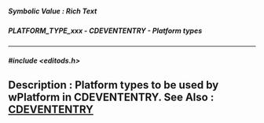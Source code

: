 ##### Symbolic Value : Rich Text
##### PLATFORM_TYPE_xxx - CDEVENTENTRY - Platform types
---
##### #include <editods.h>
**Description :**
Platform types to be used by wPlatform in CDEVENTENTRY.
**See Also :**
[CDEVENTENTRY](D:/md_files/CDEVENTENTRY.md)
---
